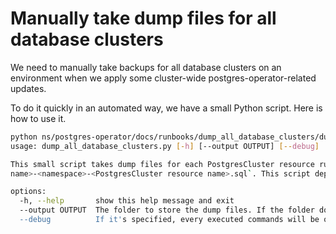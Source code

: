 # Manually take dump files for all database clusters

We need to manually take backups for all database clusters on an environment when we apply some cluster-wide postgres-operator-related updates.

To do it quickly in an automated way, we have a small Python script. Here is how to use it.

```bash
python ns/postgres-operator/docs/runbooks/dump_all_database_clusters/dump_all_database_clusters.py --help
usage: dump_all_database_clusters.py [-h] [--output OUTPUT] [--debug]

This small script takes dump files for each PostgresCluster resource running in the target K8S cluster. The dump files are taken by executing `pg_dumpall --no-role-passwords`. Each dump file will be stored with the name `<kubectl context
name>-<namespace>-<PostgresCluster resource name>.sql`. This script depends on `kubectl` and `jq` commands locally installed. Before running it, make sure "kubectl" uses the configuration of the target K8S cluster.

options:
  -h, --help       show this help message and exit
  --output OUTPUT  The folder to store the dump files. If the folder doesn't exist, it will be created.
  --debug          If it's specified, every executed commands will be outputted.
```
